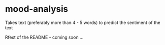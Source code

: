# mood-analysis
Takes text (preferably more than 4 - 5 words) to predict the sentiment of the text


Rfest of the README - coming soon ...
